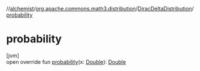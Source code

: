 //[alchemist](../../../index.md)/[org.apache.commons.math3.distribution](../index.md)/[DiracDeltaDistribution](index.md)/[probability](probability.md)

# probability

[jvm]\
open override fun [probability](probability.md)(x: [Double](https://kotlinlang.org/api/latest/jvm/stdlib/kotlin/-double/index.html)): [Double](https://kotlinlang.org/api/latest/jvm/stdlib/kotlin/-double/index.html)
